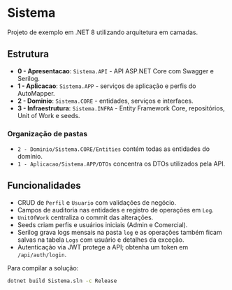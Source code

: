 # Sistema

Projeto de exemplo em .NET 8 utilizando arquitetura em camadas.

## Estrutura
- **0 - Apresentacao**: `Sistema.API` - API ASP.NET Core com Swagger e Serilog.
- **1 - Aplicacao**: `Sistema.APP` - serviços de aplicação e perfis do AutoMapper.
- **2 - Dominio**: `Sistema.CORE` - entidades, serviços e interfaces.
- **3 - Infraestrutura**: `Sistema.INFRA` - Entity Framework Core, repositórios, Unit of Work e seeds.

### Organização de pastas
- `2 - Dominio/Sistema.CORE/Entities` contém todas as entidades do domínio.
- `1 - Aplicacao/Sistema.APP/DTOs` concentra os DTOs utilizados pela API.

## Funcionalidades
- CRUD de `Perfil` e `Usuario` com validações de negócio.
- Campos de auditoria nas entidades e registro de operações em `Log`.
- `UnitOfWork` centraliza o commit das alterações.
- Seeds criam perfis e usuários iniciais (Admin e Comercial).
- Serilog grava logs mensais na pasta `log` e as operações também ficam
  salvas na tabela `Logs` com usuário e detalhes da exceção.
- Autenticação via JWT protege a API; obtenha um token em `/api/auth/login`.

Para compilar a solução:

```bash
dotnet build Sistema.sln -c Release
```

